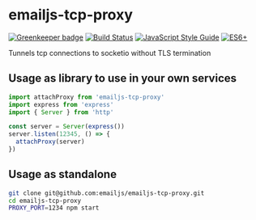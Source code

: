 # emailjs-tcp-proxy

[![Greenkeeper badge](https://badges.greenkeeper.io/emailjs/emailjs-tcp-proxy.svg)](https://greenkeeper.io/) [![Build Status](https://travis-ci.org/emailjs/emailjs-tcp-proxy.svg?branch=master)](https://travis-ci.org/emailjs/emailjs-tcp-proxy) [![JavaScript Style Guide](https://img.shields.io/badge/code_style-standard-brightgreen.svg)](https://standardjs.com)  [![ES6+](https://camo.githubusercontent.com/567e52200713e0f0c05a5238d91e1d096292b338/68747470733a2f2f696d672e736869656c64732e696f2f62616467652f65732d362b2d627269676874677265656e2e737667)](https://kangax.github.io/compat-table/es6/)

Tunnels tcp connections to socketio without TLS termination

## Usage as library to use in your own services

```javascript
import attachProxy from 'emailjs-tcp-proxy'
import express from 'express'
import { Server } from 'http'

const server = Server(express())
server.listen(12345, () => {
  attachProxy(server)
})
```

## Usage as standalone

```bash
git clone git@github.com:emailjs/emailjs-tcp-proxy.git
cd emailjs-tcp-proxy
PROXY_PORT=1234 npm start
```
